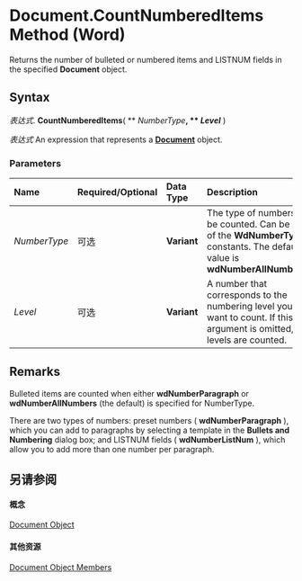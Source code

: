 
# Document.CountNumberedItems Method (Word)

Returns the number of bulleted or numbered items and LISTNUM fields in the specified  **Document** object.


## Syntax

 _表达式_. **CountNumberedItems**( ** _NumberType_**, ** _Level_** )

 _表达式_ An expression that represents a **[Document](8d83487a-2345-a036-a916-971c9db5b7fb.md)** object.


### Parameters



|**Name**|**Required/Optional**|**Data Type**|**Description**|
|:-----|:-----|:-----|:-----|
| _NumberType_|可选|**Variant**|The type of numbers to be counted. Can be one of the  **WdNumberType** constants. The default value is **wdNumberAllNumbers**.|
| _Level_|可选|**Variant**|A number that corresponds to the numbering level you want to count. If this argument is omitted, all levels are counted.|

## Remarks

Bulleted items are counted when either  **wdNumberParagraph** or **wdNumberAllNumbers** (the default) is specified for NumberType.

There are two types of numbers: preset numbers ( **wdNumberParagraph** ), which you can add to paragraphs by selecting a template in the **Bullets and Numbering** dialog box; and LISTNUM fields ( **wdNumberListNum** ), which allow you to add more than one number per paragraph.


## 另请参阅


#### 概念


[Document Object](8d83487a-2345-a036-a916-971c9db5b7fb.md)
#### 其他资源


[Document Object Members](http://msdn.microsoft.com/library/fc9ab457-0888-f917-3d52-387168ac23b9%28Office.15%29.aspx)